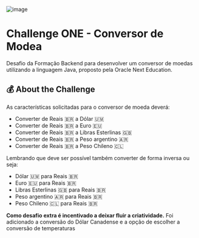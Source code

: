 ![image](https://github.com/otthonleao/one-conversor-de-moedas/assets/54039360/afe43712-9500-456c-8fbd-1b6fe4e1998b)

# Challenge ONE - Conversor de Modea
Desafio da Formação Backend para desenvolver um conversor de moedas utilizando a linguagem Java, proposto pela Oracle Next Education.

## 💰 About the Challenge
As características solicitadas para o conversor de moeda deverá:
- Converter de Reais 🇧🇷 a Dólar 🇺🇲
- Converter de Reais 🇧🇷 a Euro 🇪🇺
- Converter de Reais 🇧🇷 a Libras Esterlinas 🇬🇧
- Converter de Reais 🇧🇷 a Peso argentino 🇦🇷
- Converter de Reais 🇧🇷 a Peso Chileno 🇨🇱

Lembrando que deve ser possível também converter de forma inversa ou seja:
- Dólar 🇺🇲 para Reais 🇧🇷
- Euro 🇪🇺 para Reais 🇧🇷
- Libras Esterlinas 🇬🇧 para Reais 🇧🇷
- Peso argentino 🇦🇷 para Reais 🇧🇷
- Peso Chileno 🇨🇱 para Reais 🇧🇷

**Como desafio extra é incentivado a deixar fluir a criatividade.**
Foi adicionado a conversão do Dólar Canadense e a opção de escolher a conversão de temperaturas
